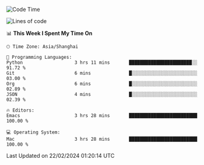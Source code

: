 <!--START_SECTION:waka-->
![Code Time](http://img.shields.io/badge/Code%20Time-1%2C795%20hrs%2033%20mins-blue)

![Lines of code](https://img.shields.io/badge/From%20Hello%20World%20I%27ve%20Written-288.7%20thousand%20lines%20of%20code-blue)

📊 **This Week I Spent My Time On** 

```text
🕑︎ Time Zone: Asia/Shanghai

💬 Programming Languages: 
Python                   3 hrs 11 mins       ███████████████████████░░   91.72 % 
Git                      6 mins              █░░░░░░░░░░░░░░░░░░░░░░░░   03.00 % 
Org                      6 mins              █░░░░░░░░░░░░░░░░░░░░░░░░   02.89 % 
JSON                     4 mins              █░░░░░░░░░░░░░░░░░░░░░░░░   02.39 % 

🔥 Editors: 
Emacs                    3 hrs 28 mins       █████████████████████████   100.00 % 

💻 Operating System: 
Mac                      3 hrs 28 mins       █████████████████████████   100.00 % 
```


 Last Updated on 22/02/2024 01:20:14 UTC
<!--END_SECTION:waka-->
